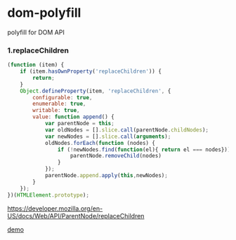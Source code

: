 # dom-polyfill

polyfill for DOM API

### 1.replaceChildren

```js
(function (item) {
    if (item.hasOwnProperty('replaceChildren')) {
        return;
    }
    Object.defineProperty(item, 'replaceChildren', {
        configurable: true,
        enumerable: true,
        writable: true,
        value: function append() {
            var parentNode = this;
            var oldNodes = [].slice.call(parentNode.childNodes);
            var newNodes = [].slice.call(arguments);
            oldNodes.forEach(function (nodes) {
                if (!newNodes.find(function(el){ return el === nodes})) {
                    parentNode.removeChild(nodes)
                }
            });
            parentNode.append.apply(this,newNodes);
        }
    });
})(HTMLElement.prototype);
```

https://developer.mozilla.org/en-US/docs/Web/API/ParentNode/replaceChildren

[demo](https://xboxyan.codelabo.cn/dom-polyfill/demo/replaceChildren.html)
